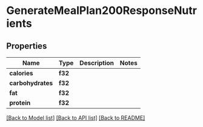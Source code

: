 # GenerateMealPlan200ResponseNutrients

## Properties

Name | Type | Description | Notes
------------ | ------------- | ------------- | -------------
**calories** | **f32** |  | 
**carbohydrates** | **f32** |  | 
**fat** | **f32** |  | 
**protein** | **f32** |  | 

[[Back to Model list]](../README.md#documentation-for-models) [[Back to API list]](../README.md#documentation-for-api-endpoints) [[Back to README]](../README.md)



